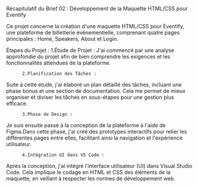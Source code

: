 Récapitulatif du Brief 02 : Développement de la Maquette HTML/CSS pour Eventify

Ce projet concerne la création d'une maquette HTML/CSS pour Eventify, une plateforme de billetterie événementielle, comprenant quatre pages principales : Home, Speakers, About et Login.

Étapes du Projet :
          1.Étude de Projet :
J'ai commencé par une analyse approfondie du projet afin de bien comprendre les exigences et les fonctionnalités attendues de la plateforme.
      
          2.Planification des Tâches :
Suite à cette étude, j'ai élaboré un plan détaillé des tâches, incluant une phase bonus et une section de documentation.
Cela me permet de mieux organiser et diviser les tâches en sous-étapes pour une gestion plus efficace.

          3.Phase de Design :
Je suis ensuite passé à la conception de la plateforme à l'aide de Figma.Dans cette phase, j'ai créé des prototypes interactifs pour relier les différentes pages entre elles, facilitant ainsi la navigation et l'expérience utilisateur.

          4.Intégration UI dans VS Code :
Après la conception, j'ai intégré l'interface utilisateur (UI) dans Visual Studio Code. Cela implique le codage en HTML et CSS des éléments de la maquette, en veillant à respecter les normes de développement web.

